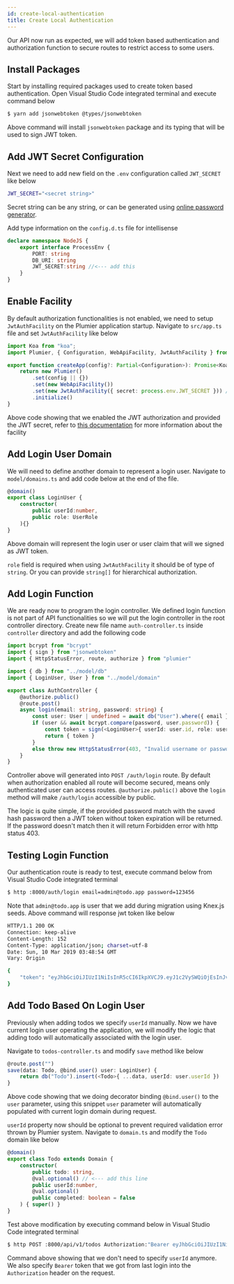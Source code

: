 ```yaml
---
id: create-local-authentication
title: Create Local Authentication
---
```


Our API now run as expected, we will add token based authentication and authorization function to secure routes to restrict access to some users. 

## Install Packages
Start by installing required packages used to create token based authentication. Open Visual Studio Code integrated terminal and execute command below

```bash
$ yarn add jsonwebtoken @types/jsonwebtoken
```

Above command will install `jsonwebtoken` package and its typing that will be used to sign JWT token.


## Add JWT Secret Configuration
Next we need to add new field on the `.env` configuration called `JWT_SECRET` like below

```bash
JWT_SECRET="<secret string>"
```

Secret string can be any string, or can be generated using [online password generator](https://passwordsgenerator.net/). 

Add type information on the `config.d.ts` file for intellisense

```typescript
declare namespace NodeJS {
    export interface ProcessEnv {
        PORT: string
        DB_URI: string
        JWT_SECRET:string //<--- add this
    }
}
```

## Enable Facility
By default authorization functionalities is not enabled, we need to setup `JwtAuthFacility` on the Plumier application startup. Navigate to `src/app.ts` file and set `JwtAuthFacility` like below

```typescript
import Koa from "koa";
import Plumier, { Configuration, WebApiFacility, JwtAuthFacility } from "plumier";

export function createApp(config?: Partial<Configuration>): Promise<Koa> {
    return new Plumier()
        .set(config || {})
        .set(new WebApiFacility())
        .set(new JwtAuthFacility({ secret: process.env.JWT_SECRET })) // <--- add this line
        .initialize()
}
```

Above code showing that we enabled the JWT authorization and provided the JWT secret, refer to [this documentation](/docs/refs/authorization) for more information about the facility

## Add Login User Domain
We will need to define another domain to represent a login user. Navigate to `model/domains.ts` and add code below at the end of the file.

```typescript
@domain()
export class LoginUser {
    constructor(
        public userId:number,
        public role: UserRole
    ){}
}
```

Above domain will represent the login user or user claim that will we signed as JWT token. 

`role` field is required when using `JwtAuthFacility` it should be of type of `string`. Or you can provide `string[]` for hierarchical authorization.

## Add Login Function
We are ready now to program the login controller. We defined login function is not part of API functionalities so we will put the login controller in the root controller directory. Create new file name `auth-controller.ts` inside `controller` directory and add the following code

```typescript
import bcrypt from "bcrypt"
import { sign } from "jsonwebtoken"
import { HttpStatusError, route, authorize } from "plumier"

import { db } from "../model/db"
import { LoginUser, User } from "../model/domain"

export class AuthController {
    @authorize.public()
    @route.post()
    async login(email: string, password: string) {
        const user: User | undefined = await db("User").where({ email }).first()
        if (user && await bcrypt.compare(password, user.password)) {
            const token = sign(<LoginUser>{ userId: user.id, role: user.role }, process.env.JWT_SECRET)
            return { token }
        }
        else throw new HttpStatusError(403, "Invalid username or password")
    }
}
```

Controller above will generated into `POST /auth/login` route. By default when authorization enabled all route will become secured, means only authenticated user can access routes. `@authorize.public()` above the `login` method will make `/auth/login` accessible by public.

The logic is quite simple, if the provided password match with the saved hash password then a JWT token without token expiration will be returned. If the password doesn't match then it will return Forbidden error with http status 403.


## Testing Login Function
Our authentication route is ready to test, execute command below from Visual Studio Code integrated terminal

```bash
$ http :8000/auth/login email=admin@todo.app password=123456
```

Note that `admin@todo.app` is user that we add during migration using Knex.js seeds. Above command will response jwt token like below

```bash
HTTP/1.1 200 OK
Connection: keep-alive
Content-Length: 152
Content-Type: application/json; charset=utf-8
Date: Sun, 10 Mar 2019 03:48:54 GMT
Vary: Origin

{
    "token": "eyJhbGciOiJIUzI1NiIsInR5cCI6IkpXVCJ9.eyJ1c2VySWQiOjEsInJvbGUiOiJBZG1pbiIsImlhdCI6MTU1MjE4OTczNH0.7kzqgsi1ywRzGCQTTn9vYKGS5sYvPGlqF78YUcUbmMY"
}
```


## Add Todo Based On Login User 
Previously when adding todos we specify `userId` manually. Now we have current login user operating the application, we will modify the logic that adding todo will automatically associated with the login user.

Navigate to `todos-controller.ts` and modify `save` method like below

```typescript
@route.post("")
save(data: Todo, @bind.user() user: LoginUser) {
    return db("Todo").insert(<Todo>{ ...data, userId: user.userId })
}
```

Above code showing that we doing decorator binding `@bind.user()` to the `user` parameter, using this snippet `user` parameter will automatically populated with current login domain during request.

`userId` property now should be optional to prevent required validation error thrown by Plumier system. Navigate to `domain.ts` and modify the `Todo` domain like below

```typescript
@domain()
export class Todo extends Domain {
    constructor(
        public todo: string,
        @val.optional() // <--- add this line
        public userId:number,
        @val.optional()
        public completed: boolean = false
    ) { super() }
}
```

Test above modification by executing command below in Visual Studio Code integrated terminal

```bash
$ http POST :8000/api/v1/todos Authorization:"Bearer eyJhbGciOiJIUzI1NiIsInR5cCI6IkpXVCJ9.eyJ1c2VySWQiOjEsInJvbGUiOiJBZG1pbiIsImlhdCI6MTU1MjE4OTczNH0.7kzqgsi1ywRzGCQTTn9vYKGS5sYvPGlqF78YUcUbmMY" todo="Buy some other milks"
```

Command above showing that we don't need to specify `userId` anymore. We also specify `Bearer` token that we got from last login into the `Authorization` header on the request.
